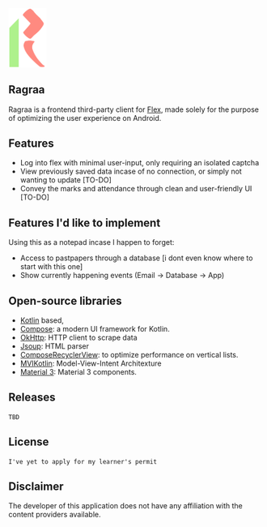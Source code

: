 <img src="https://github.com/avexxx3/Ragraa/blob/master/.github/readme-images/git-icon.png" width="75">

## Ragraa

Ragraa is a frontend third-party client for [Flex](https://flexstudent.nu.edu.pk/Login), made solely for the purpose of optimizing the user experience on Android.


## Features

*  Log into flex with minimal user-input, only requiring an isolated captcha
*  View previously saved data incase of no connection, or simply not wanting to update \[TO-DO\]
*  Convey the marks and attendance through clean and user-friendly UI \[TO-DO\]

## Features I'd like to implement
Using this as a notepad incase I happen to forget:
*  Access to pastpapers through a database \[i dont even know where to start with this one\]
*  Show currently happening events (Email -> Database -> App)


## Open-source libraries
- [Kotlin](https://kotlinlang.org/) based,
- [Compose](https://developer.android.com/develop/ui/compose): a modern UI framework for Kotlin.
- [OkHttp](https://github.com/square/okhttp/): HTTP client to scrape data
- [Jsoup](https://github.com/jhy/jsoup): HTML parser
- [ComposeRecyclerView](https://github.com/canopas/compose-recyclerview): to optimize performance on vertical lists.
- [MVIKotlin](https://github.com/arkivanov/MVIKotlin/): Model-View-Intent Architexture
- [Material 3](https://m3.material.io/components): Material 3 components.


## Releases
    
    TBD


## License

    I've yet to apply for my learner's permit

## Disclaimer

The developer of this application does not have any affiliation with the content providers available.
